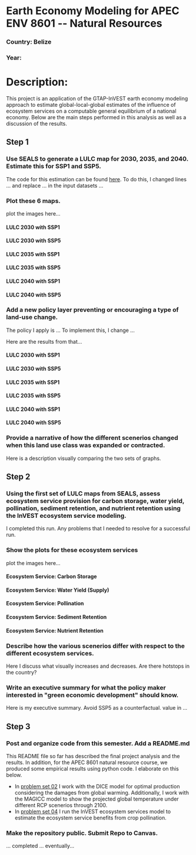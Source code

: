 # Earth Economy Modeling for APEC ENV 8601 -- Natural Resources
### Country: Belize
### Year: 

# Description: 
This project is an application of the GTAP-InVEST earth economy modeling approach to estimate global-local-global estimates of the influence of ecosystem services on a computable general equilibrium of a national economy. Below are the main steps performed in this analysis as well as a discussion of the results. 


## Step 1

### Use SEALS to generate a LULC map for 2030, 2035, and 2040. Estimate this for SSP1 and SSP5.

The code for this estimation can be found [here](). To do this, I changed lines ... and replace ... in the input datasets ...

### Plot these 6 maps.

plot the images here...
![]()

#### LULC 2030 with SSP1

#### LULC 2030 with SSP5

#### LULC 2035 with SSP1

#### LULC 2035 with SSP5

#### LULC 2040 with SSP1

#### LULC 2040 with SSP5


### Add a new policy layer preventing or encouraging a type of land-use change. 

The policy I apply is ... To implement this, I change ...

Here are the results from that...

#### LULC 2030 with SSP1

#### LULC 2030 with SSP5

#### LULC 2035 with SSP1

#### LULC 2035 with SSP5

#### LULC 2040 with SSP1

#### LULC 2040 with SSP5

### Provide a narrative of how the different scenerios changed when this land use class was expanded or contracted. 

Here is a description visually comparing the two sets of graphs. 

## Step 2

### Using the first set of LULC maps from SEALS, assess ecosystem service provision for carbon storage, water yield, pollination, sediment retention, and nutrient retention using the InVEST ecosystem service modeling. 

I completed this run. Any problems that I needed to resolve for a successful run. 

### Show the plots for these ecosystem services

plot the images here...
![]()

#### Ecosystem Service: Carbon Storage

#### Ecosystem Service: Water Yield (Supply)

#### Ecosystem Service: Pollination

#### Ecosystem Service: Sediment Retention

#### Ecosystem Service: Nutrient Retention


### Describe how the various scenerios differ with respect to the different ecosystem services. 

Here I discuss what visually increases and decreases. Are there hotstops in the country?

### Write an executive summary for what the policy maker interested in "green economic development" should know. 

Here is my executive summary. Avoid SSP5 as a counterfactual. value in ...

## Step 3 

### Post and organize code from this semester. Add a README.md 

This README file so far has described the final project analysis and the results. In addition, for the APEC 8601 natural resource course, we produced some empirical results using python code. I elaborate on this below. 

- In [problem set 02](./problem_sets/problem_set_2_mcway.pdf) I work with the DICE model for optimal production considering the damages from global warming. Additionally, I work with the MAGICC model to show the projected global temperature under different RCP scenerios through 2100.
- In [problem set 04](./problem_sets/problem_set_4.pdf) I run the InVEST ecosystem services model to estimate the ecosystem service benefits from crop pollination. 

### Make the repository public. Submit Repo to Canvas.

... completed ... eventually...


